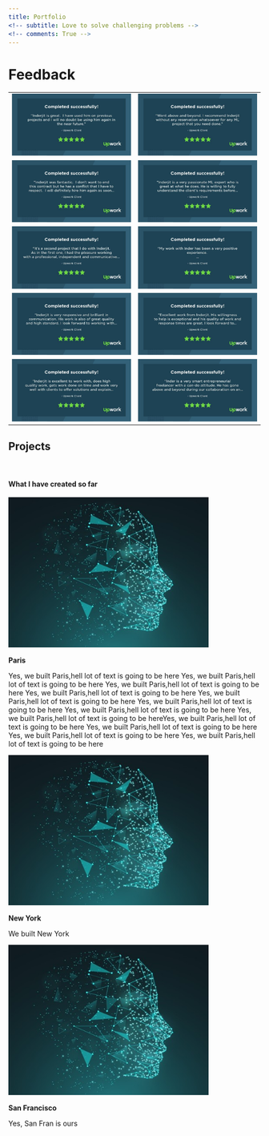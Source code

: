 ```yaml
---
title: Portfolio
<!-- subtitle: Love to solve challenging problems -->
<!-- comments: True -->
---
```


<!-- <html>
<head>
<title>MathJax TeX Test Page</title>
<script src="https://polyfill.io/v3/polyfill.min.js?features=es6"></script>
<script type="text/javascript" id="MathJax-script" async
  src="https://cdn.jsdelivr.net/npm/mathjax@3/es5/tex-chtml.js">
</script>
</head>
<body>
When \(a \ne 0\), there are two solutions to \(ax^2 + bx + c = 0\) and they are
$$x = {-b \pm \sqrt{b^2-4ac} \over 2a}.$$
</body>
</html> -->

# Feedback

|| |
| ------------- | ------------- |
| ![main.jpg](/images/Portfolio/Feedbacks/0.jpeg) | ![main.jpg](/images/Portfolio/Feedbacks/1.jpeg)  
| ![main.jpg](/images/Portfolio/Feedbacks/2.jpeg) | ![main.jpg](/images/Portfolio/Feedbacks/3.jpeg)  
| ![main.jpg](/images/Portfolio/Feedbacks/4.jpeg) | ![main.jpg](/images/Portfolio/Feedbacks/5.jpeg)  
| ![main.jpg](/images/Portfolio/Feedbacks/6.jpeg) | ![main.jpg](/images/Portfolio/Feedbacks/7.jpeg)  
| ![main.jpg](/images/Portfolio/Feedbacks/8.jpeg) | ![main.jpg](/images/Portfolio/Feedbacks/9.jpeg)  






<!-- Container (Portfolio Section) -->
<div id="portfolio" class="container-fluid text-center bg-grey">
  <h2>Projects</h2><br>
  <h4>What I have created so far</h4>
  <div class="row text-center slideanim">
    <div class="col-sm-6">
      <div class="thumbnail">
        <img src="/images/blog/TFRS/main_image.jpg" alt="Paris" width="400" height="300">
        <p><strong>Paris</strong></p>
        <p>Yes, we built Paris,hell lot of text is going to be here Yes, we built Paris,hell lot of text is going to be here Yes, we built Paris,hell lot of text is going to be here Yes, we built Paris,hell lot of text is going to be here Yes, we built Paris,hell lot of text is going to be here Yes, we built Paris,hell lot of text is going to be here Yes, we built Paris,hell lot of text is going to be here Yes, we built Paris,hell lot of text is going to be hereYes, we built Paris,hell lot of text is going to be here Yes, we built Paris,hell lot of text is going to be here Yes, we built Paris,hell lot of text is going to be here Yes, we built Paris,hell lot of text is going to be here</p>
      </div>
    </div>
    <div class="col-sm-6">
      <div class="thumbnail">
        <img src="/images/blog/TFRS/main_image.jpg" alt="New York" width="400" height="300">
        <p><strong>New York</strong></p>
        <p>We built New York</p>
      </div>
    </div>
    <div class="col-sm-4">
      <div class="thumbnail">
        <img src="/images/blog/TFRS/main_image.jpg" alt="San Francisco" width="400" height="300">
        <p><strong>San Francisco</strong></p>
        <p>Yes, San Fran is ours</p>
      </div>
    </div>
  </div><br>
  
</div>